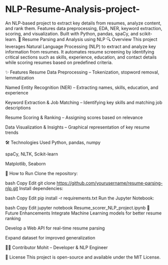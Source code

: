 # NLP-Resume-Analysis-project-
An NLP-based project to extract key details from resumes, analyze content, and rank them. Features data preprocessing, EDA, NER, keyword extraction, scoring, and visualization. Built with Python, pandas, spaCy, and scikit-learn. 🚀
Resume Parsing and Analysis using NLP
🔍 Overview
This project leverages Natural Language Processing (NLP) to extract and analyze key information from resumes. It automates resume screening by identifying critical sections such as skills, experience, education, and contact details while scoring resumes based on predefined criteria.

✨ Features
Resume Data Preprocessing – Tokenization, stopword removal, lemmatization

Named Entity Recognition (NER) – Extracting names, skills, education, and experience

Keyword Extraction & Job Matching – Identifying key skills and matching job descriptions

Resume Scoring & Ranking – Assigning scores based on relevance

Data Visualization & Insights – Graphical representation of key resume trends

🛠 Technologies Used
Python, pandas, numpy

spaCy, NLTK, Scikit-learn

Matplotlib, Seaborn

🚀 How to Run
Clone the repository:

bash
Copy
Edit
git clone https://github.com/yourusername/resume-parsing-nlp.git
Install dependencies:

bash
Copy
Edit
pip install -r requirements.txt
Run the Jupyter Notebook:

bash
Copy
Edit
jupyter notebook Resume_scorer_NLP_project.ipynb
📌 Future Enhancements
Integrate Machine Learning models for better resume ranking

Develop a Web API for real-time resume parsing

Expand dataset for improved generalization

👨‍💻 Contributor
Mohit – Developer & NLP Engineer

📜 License
This project is open-source and available under the MIT License.
